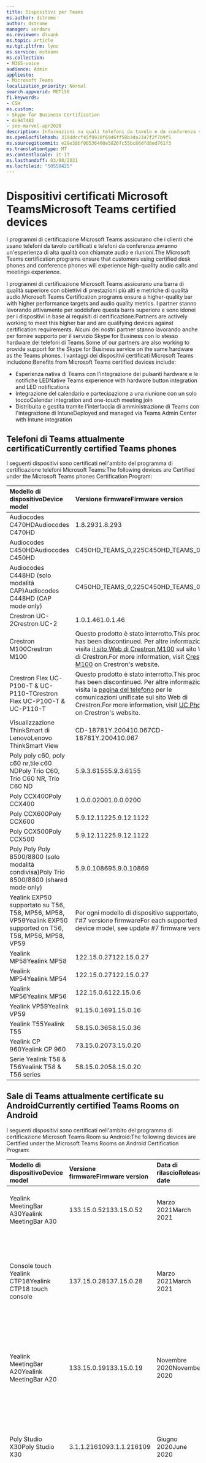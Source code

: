 ```yaml
---
title: Dispositivi per Teams
ms.author: dstrome
author: dstrome
manager: serdars
ms.reviewer: divank
ms.topic: article
ms.tgt.pltfrm: lync
ms.service: msteams
ms.collection:
- M365-voice
audience: Admin
appliesto:
- Microsoft Teams
localization_priority: Normal
search.appverid: MET150
f1.keywords:
- CSH
ms.custom:
- Skype for Business Certification
- dn947482
- seo-marvel-apr2020
description: Informazioni su quali telefoni da tavolo e da conferenza sono certificati per microsoft Teams per produrre risultati ottimali.
ms.openlocfilehash: 319ddccf45f9930f69d6ff58b3da2347f2f7b9f5
ms.sourcegitcommit: e29e38bf00536400e5826fc55bc86dfd6ed761f3
ms.translationtype: MT
ms.contentlocale: it-IT
ms.lasthandoff: 03/08/2021
ms.locfileid: "50558425"
---
```

# <a name="microsoft-teams-certified-devices"></a><span data-ttu-id="a6eac-103">Dispositivi certificati Microsoft Teams</span><span class="sxs-lookup"><span data-stu-id="a6eac-103">Microsoft Teams certified devices</span></span>

<span data-ttu-id="a6eac-104">I programmi di certificazione Microsoft Teams assicurano che i clienti che usano telefoni da tavolo certificati e telefoni da conferenza avranno un'esperienza di alta qualità con chiamate audio e riunioni.</span><span class="sxs-lookup"><span data-stu-id="a6eac-104">The Microsoft Teams certification programs ensure that customers using certified desk phones and conference phones will experience high-quality audio calls and meetings experience.</span></span>

<span data-ttu-id="a6eac-105">I programmi di certificazione Microsoft Teams assicurano una barra di qualità superiore con obiettivi di prestazioni più alti e metriche di qualità audio.</span><span class="sxs-lookup"><span data-stu-id="a6eac-105">Microsoft Teams Certification programs ensure a higher-quality bar with higher performance targets and audio quality metrics.</span></span> <span data-ttu-id="a6eac-106">I partner stanno lavorando attivamente per soddisfare questa barra superiore e sono idonei per i dispositivi in base ai requisiti di certificazione.</span><span class="sxs-lookup"><span data-stu-id="a6eac-106">Partners are actively working to meet this higher bar and are qualifying devices against certification requirements.</span></span> <span data-ttu-id="a6eac-107">Alcuni dei nostri partner stanno lavorando anche per fornire supporto per il servizio Skype for Business con lo stesso hardware dei telefoni di Teams.</span><span class="sxs-lookup"><span data-stu-id="a6eac-107">Some of our partners are also working to provide support for the Skype for Business service on the same hardware as the Teams phones.</span></span> <span data-ttu-id="a6eac-108">I vantaggi dei dispositivi certificati Microsoft Teams includono:</span><span class="sxs-lookup"><span data-stu-id="a6eac-108">Benefits from Microsoft Teams certified devices include:</span></span>

- <span data-ttu-id="a6eac-109">Esperienza nativa di Teams con l'integrazione dei pulsanti hardware e le notifiche LED</span><span class="sxs-lookup"><span data-stu-id="a6eac-109">Native Teams experience with hardware button integration and LED notifications</span></span>
- <span data-ttu-id="a6eac-110">Integrazione del calendario e partecipazione a una riunione con un solo tocco</span><span class="sxs-lookup"><span data-stu-id="a6eac-110">Calendar integration and one-touch meeting join</span></span>
- <span data-ttu-id="a6eac-111">Distribuita e gestita tramite l'interfaccia di amministrazione di Teams con l'integrazione di Intune</span><span class="sxs-lookup"><span data-stu-id="a6eac-111">Deployed and managed via Teams Admin Center with Intune integration</span></span>

## <a name="currently-certified-teams-phones"></a><span data-ttu-id="a6eac-112">Telefoni di Teams attualmente certificati</span><span class="sxs-lookup"><span data-stu-id="a6eac-112">Currently certified Teams phones</span></span>

<span data-ttu-id="a6eac-113">I seguenti dispositivi sono certificati nell'ambito del programma di certificazione telefoni Microsoft Teams:</span><span class="sxs-lookup"><span data-stu-id="a6eac-113">The following devices are Certified under the Microsoft Teams phones Certification Program:</span></span>

|<span data-ttu-id="a6eac-114">Modello di dispositivo</span><span class="sxs-lookup"><span data-stu-id="a6eac-114">Device model</span></span>                         | <span data-ttu-id="a6eac-115">Versione firmware</span><span class="sxs-lookup"><span data-stu-id="a6eac-115">Firmware version</span></span>                                                                                                                                                                                                                           | <span data-ttu-id="a6eac-116">Data di rilascio</span><span class="sxs-lookup"><span data-stu-id="a6eac-116">Release date</span></span>                 
|:---------------------------------------|:-------------------------------------------------------------------------------------------------------------------------------------------------------------------------------------------------------------------------------------------|:-----------------------------|
| <span data-ttu-id="a6eac-117">Audiocodes C470HD</span><span class="sxs-lookup"><span data-stu-id="a6eac-117">Audiocodes C470HD</span></span>                      | <span data-ttu-id="a6eac-118">1.8.293</span><span class="sxs-lookup"><span data-stu-id="a6eac-118">1.8.293</span></span>                                                  | <span data-ttu-id="a6eac-119">Gennaio 2021</span><span class="sxs-lookup"><span data-stu-id="a6eac-119">January 2021</span></span>                 |
| <span data-ttu-id="a6eac-120">Audiocodes C450HD</span><span class="sxs-lookup"><span data-stu-id="a6eac-120">Audiocodes C450HD</span></span>                      | <span data-ttu-id="a6eac-121">C450HD_TEAMS_0,225</span><span class="sxs-lookup"><span data-stu-id="a6eac-121">C450HD_TEAMS_0.225</span></span>                                       | <span data-ttu-id="a6eac-122">Marzo 2019</span><span class="sxs-lookup"><span data-stu-id="a6eac-122">March 2019</span></span>                   |
| <span data-ttu-id="a6eac-123">Audiocodes C448HD (solo modalità CAP)</span><span class="sxs-lookup"><span data-stu-id="a6eac-123">Audiocodes C448HD (CAP mode only)</span></span>      | <span data-ttu-id="a6eac-124">C450HD_TEAMS_0,225</span><span class="sxs-lookup"><span data-stu-id="a6eac-124">C450HD_TEAMS_0.225</span></span>                                       | <span data-ttu-id="a6eac-125">Marzo 2019</span><span class="sxs-lookup"><span data-stu-id="a6eac-125">March 2019</span></span>                   |
|<span data-ttu-id="a6eac-126">Crestron UC-2</span><span class="sxs-lookup"><span data-stu-id="a6eac-126">Crestron UC-2</span></span>                           |<span data-ttu-id="a6eac-127">1.0.1.46</span><span class="sxs-lookup"><span data-stu-id="a6eac-127">1.0.1.46</span></span>                                                  | <span data-ttu-id="a6eac-128">Luglio 2020</span><span class="sxs-lookup"><span data-stu-id="a6eac-128">July 2020</span></span>                    |
| <span data-ttu-id="a6eac-129">Crestron M100</span><span class="sxs-lookup"><span data-stu-id="a6eac-129">Crestron M100</span></span>                          | <span data-ttu-id="a6eac-130">Questo prodotto è stato interrotto.</span><span class="sxs-lookup"><span data-stu-id="a6eac-130">This product has been discontinued.</span></span> <span data-ttu-id="a6eac-131">Per altre informazioni, visita [il sito Web di Crestron M100](https://www.crestron.com/Products/Workspace-Solutions/Unified-Communications/Crestron-Flex-Tabletop-Conferencing-Systems/UC-M100-T) sul sito Web di Crestron.</span><span class="sxs-lookup"><span data-stu-id="a6eac-131">For more information, visit [Crestron M100](https://www.crestron.com/Products/Workspace-Solutions/Unified-Communications/Crestron-Flex-Tabletop-Conferencing-Systems/UC-M100-T) on Crestron's website.</span></span> | <span data-ttu-id="a6eac-132">Sospeso (11/5/2020)</span><span class="sxs-lookup"><span data-stu-id="a6eac-132">Discontinued (5/11/2020)</span></span> |
| <span data-ttu-id="a6eac-133">Crestron Flex UC-P100-T & UC-P110-T</span><span class="sxs-lookup"><span data-stu-id="a6eac-133">Crestron Flex UC-P100-T & UC-P110-T</span></span>    | <span data-ttu-id="a6eac-134">Questo prodotto è stato interrotto.</span><span class="sxs-lookup"><span data-stu-id="a6eac-134">This product has been discontinued.</span></span> <span data-ttu-id="a6eac-135">Per altre informazioni, visita la [pagina del telefono](https://www.crestron.com/Products/Workspace-Solutions/Unified-Communications/Crestron-Flex-Accessories/UC-PHONE-T-PLUS) per le comunicazioni unificate sul sito Web di Crestron.</span><span class="sxs-lookup"><span data-stu-id="a6eac-135">For more information, visit [UC Phone](https://www.crestron.com/Products/Workspace-Solutions/Unified-Communications/Crestron-Flex-Accessories/UC-PHONE-T-PLUS) on Crestron's website.</span></span>                  | <span data-ttu-id="a6eac-136">Sospeso (11/5/2020)</span><span class="sxs-lookup"><span data-stu-id="a6eac-136">Discontinued (5/11/2020)</span></span> |
| <span data-ttu-id="a6eac-137">Visualizzazione ThinkSmart di Lenovo</span><span class="sxs-lookup"><span data-stu-id="a6eac-137">Lenovo ThinkSmart View</span></span>                 | <span data-ttu-id="a6eac-138">CD-18781Y.200410.067</span><span class="sxs-lookup"><span data-stu-id="a6eac-138">CD-18781Y.200410.067</span></span>                                                                                                                                                                                                                       | <span data-ttu-id="a6eac-139">Aprile 2020</span><span class="sxs-lookup"><span data-stu-id="a6eac-139">April 2020</span></span>                   |
| <span data-ttu-id="a6eac-140">Poly poly c60, poly c60 nr,tile c60 ND</span><span class="sxs-lookup"><span data-stu-id="a6eac-140">Poly Trio C60, Trio C60 NR, Trio C60 ND</span></span> | <span data-ttu-id="a6eac-141">5.9.3.6155</span><span class="sxs-lookup"><span data-stu-id="a6eac-141">5.9.3.6155</span></span>                                                                                                                                                                                                                                 | <span data-ttu-id="a6eac-142">Aprile 2020</span><span class="sxs-lookup"><span data-stu-id="a6eac-142">April 2020</span></span>                   |
| <span data-ttu-id="a6eac-143">Poly CCX400</span><span class="sxs-lookup"><span data-stu-id="a6eac-143">Poly CCX400</span></span>                            | <span data-ttu-id="a6eac-144">1.0.0.0200</span><span class="sxs-lookup"><span data-stu-id="a6eac-144">1.0.0.0200</span></span>                                                                                                                                                                                                                                 | <span data-ttu-id="a6eac-145">Gennaio 2020</span><span class="sxs-lookup"><span data-stu-id="a6eac-145">January 2020</span></span>                 |
| <span data-ttu-id="a6eac-146">Poly CCX600</span><span class="sxs-lookup"><span data-stu-id="a6eac-146">Poly CCX600</span></span>                            | <span data-ttu-id="a6eac-147">5.9.12.1122</span><span class="sxs-lookup"><span data-stu-id="a6eac-147">5.9.12.1122</span></span>                                                                                                                                                                                                                                | <span data-ttu-id="a6eac-148">Gennaio 2020</span><span class="sxs-lookup"><span data-stu-id="a6eac-148">January 2020</span></span>                 |
| <span data-ttu-id="a6eac-149">Poly CCX500</span><span class="sxs-lookup"><span data-stu-id="a6eac-149">Poly CCX500</span></span>                            | <span data-ttu-id="a6eac-150">5.9.12.1122</span><span class="sxs-lookup"><span data-stu-id="a6eac-150">5.9.12.1122</span></span>                                                                                                                                                                                                                                | <span data-ttu-id="a6eac-151">Dicembre 2019</span><span class="sxs-lookup"><span data-stu-id="a6eac-151">December 2019</span></span>                |
| <span data-ttu-id="a6eac-152">Poly Poly Poly 8500/8800 (solo modalità condivisa)</span><span class="sxs-lookup"><span data-stu-id="a6eac-152">Poly Trio 8500/8800 (shared mode only)</span></span> | <span data-ttu-id="a6eac-153">5.9.0.10869</span><span class="sxs-lookup"><span data-stu-id="a6eac-153">5.9.0.10869</span></span>                                                                                                                                                                                                                                | <span data-ttu-id="a6eac-154">Giugno 2019</span><span class="sxs-lookup"><span data-stu-id="a6eac-154">June 2019</span></span>                    |
| <span data-ttu-id="a6eac-155">Yealink EXP50 supportato su T56, T58, MP56, MP58, VP59</span><span class="sxs-lookup"><span data-stu-id="a6eac-155">Yealink EXP50 supported on T56, T58, MP56, MP58, VP59</span></span>| <span data-ttu-id="a6eac-156">Per ogni modello di dispositivo supportato, vedi l'#7 versione firmware</span><span class="sxs-lookup"><span data-stu-id="a6eac-156">For each supported device model, see update #7 firmware version</span></span> | <span data-ttu-id="a6eac-157">Gennaio 2021</span><span class="sxs-lookup"><span data-stu-id="a6eac-157">January 2021</span></span> |
| <span data-ttu-id="a6eac-158">Yealink MP58</span><span class="sxs-lookup"><span data-stu-id="a6eac-158">Yealink MP58</span></span> | <span data-ttu-id="a6eac-159">122.15.0.27</span><span class="sxs-lookup"><span data-stu-id="a6eac-159">122.15.0.27</span></span>| <span data-ttu-id="a6eac-160">Dicembre 2020</span><span class="sxs-lookup"><span data-stu-id="a6eac-160">December 2020</span></span> |
| <span data-ttu-id="a6eac-161">Yealink MP54</span><span class="sxs-lookup"><span data-stu-id="a6eac-161">Yealink MP54</span></span> | <span data-ttu-id="a6eac-162">122.15.0.27</span><span class="sxs-lookup"><span data-stu-id="a6eac-162">122.15.0.27</span></span>| <span data-ttu-id="a6eac-163">Novembre 2020</span><span class="sxs-lookup"><span data-stu-id="a6eac-163">November 2020</span></span> |
| <span data-ttu-id="a6eac-164">Yealink MP56</span><span class="sxs-lookup"><span data-stu-id="a6eac-164">Yealink MP56</span></span> | <span data-ttu-id="a6eac-165">122.15.0.6</span><span class="sxs-lookup"><span data-stu-id="a6eac-165">122.15.0.6</span></span> | <span data-ttu-id="a6eac-166">Marzo 2020</span><span class="sxs-lookup"><span data-stu-id="a6eac-166">March 2020</span></span>    |
| <span data-ttu-id="a6eac-167">Yealink VP59</span><span class="sxs-lookup"><span data-stu-id="a6eac-167">Yealink VP59</span></span> | <span data-ttu-id="a6eac-168">91.15.0.16</span><span class="sxs-lookup"><span data-stu-id="a6eac-168">91.15.0.16</span></span> | <span data-ttu-id="a6eac-169">Giugno 2019</span><span class="sxs-lookup"><span data-stu-id="a6eac-169">June 2019</span></span>     |
| <span data-ttu-id="a6eac-170">Yealink T55</span><span class="sxs-lookup"><span data-stu-id="a6eac-170">Yealink T55</span></span>  | <span data-ttu-id="a6eac-171">58.15.0.36</span><span class="sxs-lookup"><span data-stu-id="a6eac-171">58.15.0.36</span></span> | <span data-ttu-id="a6eac-172">Maggio 2019</span><span class="sxs-lookup"><span data-stu-id="a6eac-172">May 2019</span></span>      |
| <span data-ttu-id="a6eac-173">Yealink CP 960</span><span class="sxs-lookup"><span data-stu-id="a6eac-173">Yealink CP 960</span></span>| <span data-ttu-id="a6eac-174">73.15.0.20</span><span class="sxs-lookup"><span data-stu-id="a6eac-174">73.15.0.20</span></span> | <span data-ttu-id="a6eac-175">Dicembre 2018</span><span class="sxs-lookup"><span data-stu-id="a6eac-175">December 2018</span></span>|
| <span data-ttu-id="a6eac-176">Serie Yealink T58 & T56</span><span class="sxs-lookup"><span data-stu-id="a6eac-176">Yealink T58 & T56 series</span></span> | <span data-ttu-id="a6eac-177">58.15.0.20</span><span class="sxs-lookup"><span data-stu-id="a6eac-177">58.15.0.20</span></span> | <span data-ttu-id="a6eac-178">Dicembre 2018</span><span class="sxs-lookup"><span data-stu-id="a6eac-178">December 2018</span></span> |

## <a name="currently-certified-teams-rooms-on-android"></a><span data-ttu-id="a6eac-179">Sale di Teams attualmente certificate su Android</span><span class="sxs-lookup"><span data-stu-id="a6eac-179">Currently certified Teams Rooms on Android</span></span>

<span data-ttu-id="a6eac-180">I seguenti dispositivi sono certificati nell'ambito del programma di certificazione Microsoft Teams Room su Android:</span><span class="sxs-lookup"><span data-stu-id="a6eac-180">The following devices are Certified under the Microsoft Teams Rooms on Android Certification Program:</span></span>

| <span data-ttu-id="a6eac-181">Modello di dispositivo</span><span class="sxs-lookup"><span data-stu-id="a6eac-181">Device model</span></span> | <span data-ttu-id="a6eac-182">Versione firmware</span><span class="sxs-lookup"><span data-stu-id="a6eac-182">Firmware version</span></span> | <span data-ttu-id="a6eac-183">Data di rilascio</span><span class="sxs-lookup"><span data-stu-id="a6eac-183">Release date</span></span>  | <span data-ttu-id="a6eac-184">Dimensioni della sala</span><span class="sxs-lookup"><span data-stu-id="a6eac-184">Room size</span></span>                                        |
|:------------------------|:-----------------|:--------------|:----------------------------------------------------------|
| <span data-ttu-id="a6eac-185">Yealink MeetingBar A30</span><span class="sxs-lookup"><span data-stu-id="a6eac-185">Yealink MeetingBar A30</span></span>       | <span data-ttu-id="a6eac-186">133.15.0.52</span><span class="sxs-lookup"><span data-stu-id="a6eac-186">133.15.0.52</span></span>    | <span data-ttu-id="a6eac-187">Marzo 2021</span><span class="sxs-lookup"><span data-stu-id="a6eac-187">March 2021</span></span> | <span data-ttu-id="a6eac-188">Stanza di dimensioni medie (4,5 m x 6 m)</span><span class="sxs-lookup"><span data-stu-id="a6eac-188">Medium size room (4.5m x 6m)</span></span> |
| <span data-ttu-id="a6eac-189">Console touch Yealink CTP18</span><span class="sxs-lookup"><span data-stu-id="a6eac-189">Yealink CTP18 touch console</span></span>  | <span data-ttu-id="a6eac-190">137.15.0.28</span><span class="sxs-lookup"><span data-stu-id="a6eac-190">137.15.0.28</span></span>    | <span data-ttu-id="a6eac-191">Marzo 2021</span><span class="sxs-lookup"><span data-stu-id="a6eac-191">March 2021</span></span> | <span data-ttu-id="a6eac-192">Compatibile con la barra delle riunioni A20 e con la barra delle riunioni A30</span><span class="sxs-lookup"><span data-stu-id="a6eac-192">Compatible with MeetingBar A20 and MeetingBar A30</span></span> |
| <span data-ttu-id="a6eac-193">Yealink MeetingBar A20</span><span class="sxs-lookup"><span data-stu-id="a6eac-193">Yealink MeetingBar A20</span></span>  | <span data-ttu-id="a6eac-194">133.15.0.19</span><span class="sxs-lookup"><span data-stu-id="a6eac-194">133.15.0.19</span></span>      | <span data-ttu-id="a6eac-195">Novembre 2020</span><span class="sxs-lookup"><span data-stu-id="a6eac-195">November 2020</span></span> | <span data-ttu-id="a6eac-196">Focus room(3m x 3m)</span><span class="sxs-lookup"><span data-stu-id="a6eac-196">Focus room(3m x 3m)</span></span> </br> <span data-ttu-id="a6eac-197">Sala riunioni piccola (4,5 m x 4,5 m)</span><span class="sxs-lookup"><span data-stu-id="a6eac-197">Small meeting room(4.5m x 4.5m)</span></span> |
| <span data-ttu-id="a6eac-198">Poly Studio X30</span><span class="sxs-lookup"><span data-stu-id="a6eac-198">Poly Studio X30</span></span>         | <span data-ttu-id="a6eac-199">3.1.1.216109</span><span class="sxs-lookup"><span data-stu-id="a6eac-199">3.1.1.216109</span></span>     | <span data-ttu-id="a6eac-200">Giugno 2020</span><span class="sxs-lookup"><span data-stu-id="a6eac-200">June 2020</span></span>     | <span data-ttu-id="a6eac-201">Focus room(3m x 3m)</span><span class="sxs-lookup"><span data-stu-id="a6eac-201">Focus room(3m x 3m)</span></span> </br> <span data-ttu-id="a6eac-202">Sala riunioni piccola (4,5 m x 4,5 m)</span><span class="sxs-lookup"><span data-stu-id="a6eac-202">Small meeting room(4.5m x 4.5m)</span></span> |
| <span data-ttu-id="a6eac-203">Poly Studio X50</span><span class="sxs-lookup"><span data-stu-id="a6eac-203">Poly Studio X50</span></span>         | <span data-ttu-id="a6eac-204">3.1.1.216109</span><span class="sxs-lookup"><span data-stu-id="a6eac-204">3.1.1.216109</span></span>     | <span data-ttu-id="a6eac-205">Giugno 2020</span><span class="sxs-lookup"><span data-stu-id="a6eac-205">June 2020</span></span>     | <span data-ttu-id="a6eac-206">Focus room(3m x 3m)</span><span class="sxs-lookup"><span data-stu-id="a6eac-206">Focus room(3m x 3m)</span></span> </br> <span data-ttu-id="a6eac-207">Sala riunioni piccola (4,5 m x 4,5 m)</span><span class="sxs-lookup"><span data-stu-id="a6eac-207">Small meeting room(4.5m x 4.5m)</span></span> |
| <span data-ttu-id="a6eac-208">Yealink VC210</span><span class="sxs-lookup"><span data-stu-id="a6eac-208">Yealink VC210</span></span>           | <span data-ttu-id="a6eac-209">118.15.0.14</span><span class="sxs-lookup"><span data-stu-id="a6eac-209">118.15.0.14</span></span>      | <span data-ttu-id="a6eac-210">Febbraio 2020</span><span class="sxs-lookup"><span data-stu-id="a6eac-210">February 2020</span></span> | <span data-ttu-id="a6eac-211">Focus room(3m x 3m)</span><span class="sxs-lookup"><span data-stu-id="a6eac-211">Focus room(3m x 3m)</span></span> </br> <span data-ttu-id="a6eac-212">Sala riunioni piccola (4,5 m x 4,5 m)</span><span class="sxs-lookup"><span data-stu-id="a6eac-212">Small meeting room(4.5m x 4.5m)</span></span> |

## <a name="currently-certified-teams-displays"></a><span data-ttu-id="a6eac-213">Display di Teams attualmente certificati</span><span class="sxs-lookup"><span data-stu-id="a6eac-213">Currently certified Teams displays</span></span>

<span data-ttu-id="a6eac-214">I seguenti dispositivi sono certificati nel programma di certificazione microsoft Teams display:</span><span class="sxs-lookup"><span data-stu-id="a6eac-214">The following devices are Certified under the Microsoft Teams display Certification Program:</span></span>

| <span data-ttu-id="a6eac-215">Modello di dispositivo</span><span class="sxs-lookup"><span data-stu-id="a6eac-215">Device model</span></span> | <span data-ttu-id="a6eac-216">Versione firmware</span><span class="sxs-lookup"><span data-stu-id="a6eac-216">Firmware version</span></span> | <span data-ttu-id="a6eac-217">Data di rilascio</span><span class="sxs-lookup"><span data-stu-id="a6eac-217">Release date</span></span>  |                                         
|:------------------------|:-----------------|:--------------|
|<span data-ttu-id="a6eac-218">Visualizzazione ThinkSmart di Lenovo</span><span class="sxs-lookup"><span data-stu-id="a6eac-218">Lenovo ThinkSmart View</span></span>|<span data-ttu-id="a6eac-219">CD-18781Y.201006.099</span><span class="sxs-lookup"><span data-stu-id="a6eac-219">CD-18781Y.201006.099</span></span>|<span data-ttu-id="a6eac-220">Ottobre 2020</span><span class="sxs-lookup"><span data-stu-id="a6eac-220">October 2020</span></span> |

## <a name="currently-certified-teams-panels"></a><span data-ttu-id="a6eac-221">Pannelli di Teams attualmente certificati</span><span class="sxs-lookup"><span data-stu-id="a6eac-221">Currently certified Teams panels</span></span>
<span data-ttu-id="a6eac-222">I seguenti dispositivi sono certificati nel programma di certificazione per i pannelli di Microsoft Teams:</span><span class="sxs-lookup"><span data-stu-id="a6eac-222">The following devices are Certified under the Microsoft Teams panels Certification Program:</span></span>

| <span data-ttu-id="a6eac-223">Modello di dispositivo</span><span class="sxs-lookup"><span data-stu-id="a6eac-223">Device model</span></span>| <span data-ttu-id="a6eac-224">Versione firmware</span><span class="sxs-lookup"><span data-stu-id="a6eac-224">Firmware version</span></span> | <span data-ttu-id="a6eac-225">Data di rilascio</span><span class="sxs-lookup"><span data-stu-id="a6eac-225">Release date</span></span>  |                                         
|:------------------------|:-----------------|:--------------|
|<span data-ttu-id="a6eac-226">Crestron TSS-770</span><span class="sxs-lookup"><span data-stu-id="a6eac-226">Crestron TSS-770</span></span> | <span data-ttu-id="a6eac-227">1.003.0082</span><span class="sxs-lookup"><span data-stu-id="a6eac-227">1.003.0082</span></span> |<span data-ttu-id="a6eac-228">Febbraio 2021</span><span class="sxs-lookup"><span data-stu-id="a6eac-228">February 2021</span></span> |
|<span data-ttu-id="a6eac-229">Crestron TSS-1070</span><span class="sxs-lookup"><span data-stu-id="a6eac-229">Crestron TSS-1070</span></span> | <span data-ttu-id="a6eac-230">1.003.0082</span><span class="sxs-lookup"><span data-stu-id="a6eac-230">1.003.0082</span></span> |<span data-ttu-id="a6eac-231">Febbraio 2021</span><span class="sxs-lookup"><span data-stu-id="a6eac-231">February 2021</span></span> |

### <a name="product-release-information-for-teams-phones"></a><span data-ttu-id="a6eac-232">Informazioni sul rilascio del prodotto per i telefoni di Teams</span><span class="sxs-lookup"><span data-stu-id="a6eac-232">Product release information for Teams phones</span></span>

<span data-ttu-id="a6eac-233">Di seguito sono riportate le versioni più recenti dell'app telefono e del firmware di Teams.</span><span class="sxs-lookup"><span data-stu-id="a6eac-233">The following are the latest Teams phone app and firmware versions.</span></span>

#### <a name="app-versions"></a><span data-ttu-id="a6eac-234">Versioni delle app</span><span class="sxs-lookup"><span data-stu-id="a6eac-234">App versions</span></span>

| <span data-ttu-id="a6eac-235">Rilascio del prodotto</span><span class="sxs-lookup"><span data-stu-id="a6eac-235">Product release</span></span> | <span data-ttu-id="a6eac-236">Data di rilascio</span><span class="sxs-lookup"><span data-stu-id="a6eac-236">Release date</span></span>  | <span data-ttu-id="a6eac-237">Versione dell'app Microsoft Teams</span><span class="sxs-lookup"><span data-stu-id="a6eac-237">Microsoft Teams app version</span></span> | <span data-ttu-id="a6eac-238">Versione del portale aziendale</span><span class="sxs-lookup"><span data-stu-id="a6eac-238">Company Portal version</span></span> | <span data-ttu-id="a6eac-239">Versione dell'agente di amministrazione</span><span class="sxs-lookup"><span data-stu-id="a6eac-239">Admin Agent version</span></span> |
|:----------------|:--------------|:----------------------------|:-----------------------|:--------------------|
| <span data-ttu-id="a6eac-240">Aggiorna #7</span><span class="sxs-lookup"><span data-stu-id="a6eac-240">Update #7</span></span>  | <span data-ttu-id="a6eac-241">8 dicembre 2020</span><span class="sxs-lookup"><span data-stu-id="a6eac-241">December 8, 2020</span></span>  |<span data-ttu-id="a6eac-242">1449/1.0.94.2020111101</span><span class="sxs-lookup"><span data-stu-id="a6eac-242">1449/1.0.94.2020111101</span></span> | <span data-ttu-id="a6eac-243">5.0.4927.0</span><span class="sxs-lookup"><span data-stu-id="a6eac-243">5.0.4927.0</span></span>            | <span data-ttu-id="a6eac-244">1.0.0.202010121132.product (.223)</span><span class="sxs-lookup"><span data-stu-id="a6eac-244">1.0.0.202010121132.product (.223)</span></span> |
| <span data-ttu-id="a6eac-245">Aggiorna #6</span><span class="sxs-lookup"><span data-stu-id="a6eac-245">Update #6</span></span>  | <span data-ttu-id="a6eac-246">12 ottobre 2020</span><span class="sxs-lookup"><span data-stu-id="a6eac-246">October 12, 2020</span></span>  |<span data-ttu-id="a6eac-247">1449/1.0.94.2020091801</span><span class="sxs-lookup"><span data-stu-id="a6eac-247">1449/1.0.94.2020091801</span></span>     | <span data-ttu-id="a6eac-248">5.0.4912.0</span><span class="sxs-lookup"><span data-stu-id="a6eac-248">5.0.4912.0</span></span>             | <span data-ttu-id="a6eac-249">1.0.0.202006290446.product(216)</span><span class="sxs-lookup"><span data-stu-id="a6eac-249">1.0.0.202006290446.product(216)</span></span> |
| <span data-ttu-id="a6eac-250">Aggiorna #5</span><span class="sxs-lookup"><span data-stu-id="a6eac-250">Update #5</span></span>  | <span data-ttu-id="a6eac-251">31 agosto 2020</span><span class="sxs-lookup"><span data-stu-id="a6eac-251">August 31, 2020</span></span> | <span data-ttu-id="a6eac-252">1449/1.0.94.2020071702</span><span class="sxs-lookup"><span data-stu-id="a6eac-252">1449/1.0.94.2020071702</span></span>    | <span data-ttu-id="a6eac-253">5.0.4867.0</span><span class="sxs-lookup"><span data-stu-id="a6eac-253">5.0.4867.0</span></span>             | <span data-ttu-id="a6eac-254">1.0.0.202006290446.product(216)</span><span class="sxs-lookup"><span data-stu-id="a6eac-254">1.0.0.202006290446.product(216)</span></span> |
| <span data-ttu-id="a6eac-255">Aggiorna #4</span><span class="sxs-lookup"><span data-stu-id="a6eac-255">Update #4</span></span>  | <span data-ttu-id="a6eac-256">30 giugno 2020</span><span class="sxs-lookup"><span data-stu-id="a6eac-256">June 30, 2020</span></span> | <span data-ttu-id="a6eac-257">1449/1.0.94.2020051601</span><span class="sxs-lookup"><span data-stu-id="a6eac-257">1449/1.0.94.2020051601</span></span>      | <span data-ttu-id="a6eac-258">5.0.4771.0</span><span class="sxs-lookup"><span data-stu-id="a6eac-258">5.0.4771.0</span></span>             | <span data-ttu-id="a6eac-259">1.0.0.202005060552</span><span class="sxs-lookup"><span data-stu-id="a6eac-259">1.0.0.202005060552</span></span>  |
| <span data-ttu-id="a6eac-260">Aggiorna #3</span><span class="sxs-lookup"><span data-stu-id="a6eac-260">Update #3</span></span>  | <span data-ttu-id="a6eac-261">13 maggio 2020</span><span class="sxs-lookup"><span data-stu-id="a6eac-261">May 13, 2020</span></span>  | <span data-ttu-id="a6eac-262">1449/1.0.94.2020040801</span><span class="sxs-lookup"><span data-stu-id="a6eac-262">1449/1.0.94.2020040801</span></span>      | <span data-ttu-id="a6eac-263">5.0.4715.0</span><span class="sxs-lookup"><span data-stu-id="a6eac-263">5.0.4715.0</span></span>             | <span data-ttu-id="a6eac-264">1.210</span><span class="sxs-lookup"><span data-stu-id="a6eac-264">1.210</span></span>               |

#### <a name="firmware-versions"></a><span data-ttu-id="a6eac-265">Versioni del firmware</span><span class="sxs-lookup"><span data-stu-id="a6eac-265">Firmware versions</span></span>

<span data-ttu-id="a6eac-266">Quando installi una nuova versione del firmware sul tuo dispositivo, puoi determinare le versioni installate corrispondenti dell'app Microsoft Teams, del portale aziendale e dell'agente di amministrazione.</span><span class="sxs-lookup"><span data-stu-id="a6eac-266">When you install a new firmware version on your device, you can determine the corresponding installed versions of the Microsoft Teams app, Company Portal, and Admin Agent.</span></span> <span data-ttu-id="a6eac-267">A questo scopo, trovare la  versione del prodotto nella colonna Versione del prodotto inclusa e quindi cercare la versione del prodotto nella tabella delle versioni delle **app** precedente.</span><span class="sxs-lookup"><span data-stu-id="a6eac-267">To do this, find the product release in the **Included product release** column, and then look up the product release in the preceding **App versions** table.</span></span>

| <span data-ttu-id="a6eac-268">Modello di dispositivo</span><span class="sxs-lookup"><span data-stu-id="a6eac-268">Device model</span></span>        | <span data-ttu-id="a6eac-269">Versione firmware</span><span class="sxs-lookup"><span data-stu-id="a6eac-269">Firmware version</span></span>     | <span data-ttu-id="a6eac-270">Rilascio prodotto anno/incluso</span><span class="sxs-lookup"><span data-stu-id="a6eac-270">Year/Included product release</span></span>  |
|:--------------------|:---------------------|:-------------------------|
| <span data-ttu-id="a6eac-271">AudioCodes C448HD</span><span class="sxs-lookup"><span data-stu-id="a6eac-271">AudioCodes C448HD</span></span>   | <span data-ttu-id="a6eac-272">C450HD_TEAMS_1.8.288</span><span class="sxs-lookup"><span data-stu-id="a6eac-272">C450HD_TEAMS_1.8.288</span></span>  | <span data-ttu-id="a6eac-273">Aggiornamento 2020 #7</span><span class="sxs-lookup"><span data-stu-id="a6eac-273">2020 Update #7</span></span>           |
| <span data-ttu-id="a6eac-274">AudioCodes C450HD</span><span class="sxs-lookup"><span data-stu-id="a6eac-274">AudioCodes C450HD</span></span>   | <span data-ttu-id="a6eac-275">C450HD_TEAMS_1.8.288</span><span class="sxs-lookup"><span data-stu-id="a6eac-275">C450HD_TEAMS_1.8.288</span></span>  | <span data-ttu-id="a6eac-276">Aggiornamento 2020 #7</span><span class="sxs-lookup"><span data-stu-id="a6eac-276">2020 Update #7</span></span>           |
| <span data-ttu-id="a6eac-277">Crestron UC-2</span><span class="sxs-lookup"><span data-stu-id="a6eac-277">Crestron UC-2</span></span>       | <span data-ttu-id="a6eac-278">1.0.2.53</span><span class="sxs-lookup"><span data-stu-id="a6eac-278">1.0.2.53</span></span>              | <span data-ttu-id="a6eac-279">Aggiornamento 2020 #7</span><span class="sxs-lookup"><span data-stu-id="a6eac-279">2020 Update #7</span></span>            |
| <span data-ttu-id="a6eac-280">Visualizzazione ThinkSmart di Lenovo</span><span class="sxs-lookup"><span data-stu-id="a6eac-280">Lenovo ThinkSmart View</span></span>|<span data-ttu-id="a6eac-281">CD-18781Y.200922.098</span><span class="sxs-lookup"><span data-stu-id="a6eac-281">CD-18781Y.200922.098</span></span> | <span data-ttu-id="a6eac-282">Aggiornamento 2020 #6</span><span class="sxs-lookup"><span data-stu-id="a6eac-282">2020 Update #6</span></span>           |
| <span data-ttu-id="a6eac-283">Poly CCX400</span><span class="sxs-lookup"><span data-stu-id="a6eac-283">Poly CCX400</span></span>         | <span data-ttu-id="a6eac-284">6.2.23.0202</span><span class="sxs-lookup"><span data-stu-id="a6eac-284">6.2.23.0202</span></span>       | <span data-ttu-id="a6eac-285">Aggiornamento 2020 #7</span><span class="sxs-lookup"><span data-stu-id="a6eac-285">2020 Update #7</span></span>           |
| <span data-ttu-id="a6eac-286">Poly CCX500/CCX600</span><span class="sxs-lookup"><span data-stu-id="a6eac-286">Poly CCX500/CCX600</span></span>  | <span data-ttu-id="a6eac-287">6.2.23.0202</span><span class="sxs-lookup"><span data-stu-id="a6eac-287">6.2.23.0202</span></span>         | <span data-ttu-id="a6eac-288">Aggiornamento 2020 #7</span><span class="sxs-lookup"><span data-stu-id="a6eac-288">2020 Update #7</span></span>          |
| <span data-ttu-id="a6eac-289">Poly Trio C60</span><span class="sxs-lookup"><span data-stu-id="a6eac-289">Poly Trio C60</span></span>       | <span data-ttu-id="a6eac-290">6.2.23.0202</span><span class="sxs-lookup"><span data-stu-id="a6eac-290">6.2.23.0202</span></span>          | <span data-ttu-id="a6eac-291">Aggiornamento 2020 #7</span><span class="sxs-lookup"><span data-stu-id="a6eac-291">2020 Update #7</span></span>          |
| <span data-ttu-id="a6eac-292">Yealink T55/T56/T58</span><span class="sxs-lookup"><span data-stu-id="a6eac-292">Yealink T55/T56/T58</span></span> | <span data-ttu-id="a6eac-293">58.15.0.122</span><span class="sxs-lookup"><span data-stu-id="a6eac-293">58.15.0.122</span></span>       | <span data-ttu-id="a6eac-294">Aggiornamento 2020 #7</span><span class="sxs-lookup"><span data-stu-id="a6eac-294">2020 Update #7</span></span>           |
| <span data-ttu-id="a6eac-295">Yealink MP56</span><span class="sxs-lookup"><span data-stu-id="a6eac-295">Yealink MP56</span></span>        | <span data-ttu-id="a6eac-296">122.15.0.33</span><span class="sxs-lookup"><span data-stu-id="a6eac-296">122.15.0.33</span></span>         | <span data-ttu-id="a6eac-297">Aggiornamento 2020 #7</span><span class="sxs-lookup"><span data-stu-id="a6eac-297">2020 Update #7</span></span>           |
| <span data-ttu-id="a6eac-298">Yealink VP59</span><span class="sxs-lookup"><span data-stu-id="a6eac-298">Yealink VP59</span></span>        | <span data-ttu-id="a6eac-299">91.15.0.54</span><span class="sxs-lookup"><span data-stu-id="a6eac-299">91.15.0.54</span></span>         | <span data-ttu-id="a6eac-300">Aggiornamento 2020 #7</span><span class="sxs-lookup"><span data-stu-id="a6eac-300">2020 Update #7</span></span>           |
| <span data-ttu-id="a6eac-301">Yealink CP960</span><span class="sxs-lookup"><span data-stu-id="a6eac-301">Yealink CP960</span></span>       | <span data-ttu-id="a6eac-302">73.15.0.115</span><span class="sxs-lookup"><span data-stu-id="a6eac-302">73.15.0.115</span></span>      | <span data-ttu-id="a6eac-303">Aggiornamento 2020 #7</span><span class="sxs-lookup"><span data-stu-id="a6eac-303">2020 Update #7</span></span>           |

### <a name="product-release-information-for-teams-rooms-on-android"></a><span data-ttu-id="a6eac-304">Informazioni sulla versione del prodotto per Sale di Teams su Android</span><span class="sxs-lookup"><span data-stu-id="a6eac-304">Product release information for Teams Rooms on Android</span></span>

<span data-ttu-id="a6eac-305">Di seguito sono riportate le più recenti versioni di Teams Rooms sull'app Android e sul firmware.</span><span class="sxs-lookup"><span data-stu-id="a6eac-305">The following are the latest Teams Rooms on Android app and firmware versions.</span></span>

#### <a name="app-versions"></a><span data-ttu-id="a6eac-306">Versioni delle app</span><span class="sxs-lookup"><span data-stu-id="a6eac-306">App versions</span></span>

| <span data-ttu-id="a6eac-307">Rilascio del prodotto</span><span class="sxs-lookup"><span data-stu-id="a6eac-307">Product release</span></span>| <span data-ttu-id="a6eac-308">Data di rilascio</span><span class="sxs-lookup"><span data-stu-id="a6eac-308">Release date</span></span> | <span data-ttu-id="a6eac-309">Versione dell'app Microsoft Teams</span><span class="sxs-lookup"><span data-stu-id="a6eac-309">Microsoft Teams app version</span></span> | <span data-ttu-id="a6eac-310">Versione del portale aziendale</span><span class="sxs-lookup"><span data-stu-id="a6eac-310">Company Portal version</span></span> | <span data-ttu-id="a6eac-311">Versione dell'agente di amministrazione</span><span class="sxs-lookup"><span data-stu-id="a6eac-311">Admin Agent version</span></span> |
|:----------------|:-------------|:----------------------------|:-----------------------|:--------------------|
| <span data-ttu-id="a6eac-312">Aggiorna #3</span><span class="sxs-lookup"><span data-stu-id="a6eac-312">Update #3</span></span>  |<span data-ttu-id="a6eac-313">24 novembre 2020</span><span class="sxs-lookup"><span data-stu-id="a6eac-313">November 24, 2020</span></span>  |<span data-ttu-id="a6eac-314">1449/1.0.94.2020102101</span><span class="sxs-lookup"><span data-stu-id="a6eac-314">1449/1.0.94.2020102101</span></span>  |<span data-ttu-id="a6eac-315">5.0.4927.0</span><span class="sxs-lookup"><span data-stu-id="a6eac-315">5.0.4927.0</span></span>     |<span data-ttu-id="a6eac-316">1.0.0.202006290446.codice versione prodotto: 216</span><span class="sxs-lookup"><span data-stu-id="a6eac-316">1.0.0.202006290446.product version code: 216</span></span> |
| <span data-ttu-id="a6eac-317">Aggiorna #2</span><span class="sxs-lookup"><span data-stu-id="a6eac-317">Update #2</span></span>  | <span data-ttu-id="a6eac-318">24 agosto 2020</span><span class="sxs-lookup"><span data-stu-id="a6eac-318">August 24, 2020</span></span>| <span data-ttu-id="a6eac-319">1449/1.0.94.2020062501</span><span class="sxs-lookup"><span data-stu-id="a6eac-319">1449/1.0.94.2020062501</span></span>    | <span data-ttu-id="a6eac-320">5.0.4771.0</span><span class="sxs-lookup"><span data-stu-id="a6eac-320">5.0.4771.0</span></span>    | <span data-ttu-id="a6eac-321">1.0.0.202005060552.product version code: 212</span><span class="sxs-lookup"><span data-stu-id="a6eac-321">1.0.0.202005060552.product version code: 212</span></span>|
| <span data-ttu-id="a6eac-322">Aggiorna #1</span><span class="sxs-lookup"><span data-stu-id="a6eac-322">Update #1</span></span>  | <span data-ttu-id="a6eac-323">13 maggio 2020</span><span class="sxs-lookup"><span data-stu-id="a6eac-323">May 13, 2020</span></span> | <span data-ttu-id="a6eac-324">.040901</span><span class="sxs-lookup"><span data-stu-id="a6eac-324">.040901</span></span>                     | <span data-ttu-id="a6eac-325">.4715</span><span class="sxs-lookup"><span data-stu-id="a6eac-325">.4715</span></span>                  | <span data-ttu-id="a6eac-326">.210</span><span class="sxs-lookup"><span data-stu-id="a6eac-326">.210</span></span>                |

#### <a name="firmware-versions"></a><span data-ttu-id="a6eac-327">Versioni del firmware</span><span class="sxs-lookup"><span data-stu-id="a6eac-327">Firmware versions</span></span>

<span data-ttu-id="a6eac-328">Quando installi una nuova versione del firmware sul tuo dispositivo, puoi determinare le versioni corrispondenti dell'app  Microsoft Teams, del portale aziendale e dell'agente di amministrazione, che vengono installate trovando la versione del prodotto nella colonna Versione del prodotto inclusa.</span><span class="sxs-lookup"><span data-stu-id="a6eac-328">When you install a new firmware version on your device, you can determine the corresponding Microsoft Teams app, Company Portal, and Admin Agent, versions that are installed by finding the product release in the **Included product release** column.</span></span> <span data-ttu-id="a6eac-329">Quindi, cercare la versione del prodotto nella **tabella Versioni delle app** riportata sopra.</span><span class="sxs-lookup"><span data-stu-id="a6eac-329">Then look up the product release in the **App versions** table above.</span></span>

| <span data-ttu-id="a6eac-330">Modello di dispositivo</span><span class="sxs-lookup"><span data-stu-id="a6eac-330">Device model</span></span>  | <span data-ttu-id="a6eac-331">Versione firmware</span><span class="sxs-lookup"><span data-stu-id="a6eac-331">Firmware version</span></span> | <span data-ttu-id="a6eac-332">Rilascio prodotto anno/incluso</span><span class="sxs-lookup"><span data-stu-id="a6eac-332">Year/ Included product release</span></span> |
|:--------------|:-----------------|:-------------------------|
| <span data-ttu-id="a6eac-333">Yealink VC210 + CP900</span><span class="sxs-lookup"><span data-stu-id="a6eac-333">Yealink VC210 + CP900</span></span> | <span data-ttu-id="a6eac-334">118.15.0.42</span><span class="sxs-lookup"><span data-stu-id="a6eac-334">118.15.0.42</span></span>     | <span data-ttu-id="a6eac-335">Aggiornamento 2020 #3</span><span class="sxs-lookup"><span data-stu-id="a6eac-335">2020, Update #3</span></span>    |
| <span data-ttu-id="a6eac-336">Poly Studio X30</span><span class="sxs-lookup"><span data-stu-id="a6eac-336">Poly Studio X30</span></span> | <span data-ttu-id="a6eac-337">3.2.3.280012</span><span class="sxs-lookup"><span data-stu-id="a6eac-337">3.2.3.280012</span></span>          | <span data-ttu-id="a6eac-338">Aggiornamento 2020 #3</span><span class="sxs-lookup"><span data-stu-id="a6eac-338">2020, Update #3</span></span>    |
| <span data-ttu-id="a6eac-339">Poly Studio X50</span><span class="sxs-lookup"><span data-stu-id="a6eac-339">Poly Studio X50</span></span> | <span data-ttu-id="a6eac-340">3.2.3.280012</span><span class="sxs-lookup"><span data-stu-id="a6eac-340">3.2.3.280012</span></span>          | <span data-ttu-id="a6eac-341">Aggiornamento 2020 #3</span><span class="sxs-lookup"><span data-stu-id="a6eac-341">2020, Update #3</span></span>    |

### <a name="product-release-information-for-teams-displays"></a><span data-ttu-id="a6eac-342">Informazioni sulla versione del prodotto per Teams visualizzate</span><span class="sxs-lookup"><span data-stu-id="a6eac-342">Product release information for Teams displays</span></span>

<span data-ttu-id="a6eac-343">Di seguito sono riportate le versioni più recenti dell'app di visualizzazione Microsoft Teams e del firmware.</span><span class="sxs-lookup"><span data-stu-id="a6eac-343">The following are the latest versions for the Microsoft Teams display app and firmware.</span></span>

#### <a name="app-versions"></a><span data-ttu-id="a6eac-344">Versioni delle app</span><span class="sxs-lookup"><span data-stu-id="a6eac-344">App versions</span></span>

|<span data-ttu-id="a6eac-345">Rilascio del prodotto</span><span class="sxs-lookup"><span data-stu-id="a6eac-345">Product release</span></span>| <span data-ttu-id="a6eac-346">Data di rilascio</span><span class="sxs-lookup"><span data-stu-id="a6eac-346">Release date</span></span> | <span data-ttu-id="a6eac-347">Versione dell'app Microsoft Teams</span><span class="sxs-lookup"><span data-stu-id="a6eac-347">Microsoft Teams app version</span></span> | <span data-ttu-id="a6eac-348">Versione del portale aziendale</span><span class="sxs-lookup"><span data-stu-id="a6eac-348">Company Portal version</span></span> | <span data-ttu-id="a6eac-349">Versione dell'agente di amministrazione</span><span class="sxs-lookup"><span data-stu-id="a6eac-349">Admin Agent version</span></span> |
|:----------------|:-------------|:----------------------------|:-----------------------|:--------------------|
|<span data-ttu-id="a6eac-350">Aggiorna #1</span><span class="sxs-lookup"><span data-stu-id="a6eac-350">Update #1</span></span>  |<span data-ttu-id="a6eac-351">22 ottobre 2020</span><span class="sxs-lookup"><span data-stu-id="a6eac-351">October 22, 2020</span></span> |<span data-ttu-id="a6eac-352">1449/1.0.95.2020092307</span><span class="sxs-lookup"><span data-stu-id="a6eac-352">1449/1.0.95.2020092307</span></span>    |<span data-ttu-id="a6eac-353">5.0.4927.0</span><span class="sxs-lookup"><span data-stu-id="a6eac-353">5.0.4927.0</span></span>              |<span data-ttu-id="a6eac-354">1.0.0.202006290446.product</span><span class="sxs-lookup"><span data-stu-id="a6eac-354">1.0.0.202006290446.product</span></span>|

#### <a name="firmware-versions"></a><span data-ttu-id="a6eac-355">Versioni del firmware</span><span class="sxs-lookup"><span data-stu-id="a6eac-355">Firmware versions</span></span>

<span data-ttu-id="a6eac-356">Quando installi una nuova versione del firmware sul tuo dispositivo, puoi determinare le versioni corrispondenti dell'app  Microsoft Teams, del portale aziendale e dell'agente di amministrazione, che vengono installate trovando la versione del prodotto nella colonna Versione del prodotto inclusa.</span><span class="sxs-lookup"><span data-stu-id="a6eac-356">When you install a new firmware version on your device, you can determine the corresponding Microsoft Teams app, Company Portal, and Admin Agent, versions that are installed by finding the product release in the **Included product release** column.</span></span> <span data-ttu-id="a6eac-357">Quindi, cercare la versione del prodotto nella **tabella Versioni delle app** riportata sopra.</span><span class="sxs-lookup"><span data-stu-id="a6eac-357">Then look up the product release in the **App versions** table above.</span></span>

| <span data-ttu-id="a6eac-358">Modello di dispositivo</span><span class="sxs-lookup"><span data-stu-id="a6eac-358">Device model</span></span>  | <span data-ttu-id="a6eac-359">Versione firmware</span><span class="sxs-lookup"><span data-stu-id="a6eac-359">Firmware version</span></span> | <span data-ttu-id="a6eac-360">Rilascio prodotto anno/incluso</span><span class="sxs-lookup"><span data-stu-id="a6eac-360">Year/ Included product release</span></span>|
|:--------------|:-----------------|:-------------------------|
|<span data-ttu-id="a6eac-361">Visualizzazione ThinkSmart di Lenovo</span><span class="sxs-lookup"><span data-stu-id="a6eac-361">Lenovo ThinkSmart View</span></span>| <span data-ttu-id="a6eac-362">CD-18781Y.201006.099</span><span class="sxs-lookup"><span data-stu-id="a6eac-362">CD-18781Y.201006.099</span></span> |<span data-ttu-id="a6eac-363">Aggiornamento 2020 #1</span><span class="sxs-lookup"><span data-stu-id="a6eac-363">2020, Update #1</span></span> |

<span data-ttu-id="a6eac-364">Per [informazioni sulle funzionalità supportate](/MicrosoftTeams/devices/phones-for-teams#microsoft-teams-phones-feature-set) da questi dispositivi, vedere il set di funzionalità dei telefoni di Microsoft Teams.</span><span class="sxs-lookup"><span data-stu-id="a6eac-364">See [Microsoft Teams phones feature set](/MicrosoftTeams/devices/phones-for-teams#microsoft-teams-phones-feature-set) for information on features supported by these devices.</span></span>

<span data-ttu-id="a6eac-365">Vedi [Trovare la versione del firmware su un dispositivo mobile](/MicrosoftTeams/devices/phones-for-teams#finding-the-firmware-version-on-a-mobile-device) per determinare la versione del firmware del dispositivo sul dispositivo mobile.</span><span class="sxs-lookup"><span data-stu-id="a6eac-365">See [Finding the Firmware version on a mobile device](/MicrosoftTeams/devices/phones-for-teams#finding-the-firmware-version-on-a-mobile-device) to determine the device firmware version on your mobile device.</span></span>

<span data-ttu-id="a6eac-366">Le licenze Microsoft Teams possono essere acquistate come parte dell'abbonamento a [Microsoft 365 o Office 365.](https://docs.microsoft.com/office365/servicedescriptions/teams-service-description)</span><span class="sxs-lookup"><span data-stu-id="a6eac-366">Microsoft Teams licenses can be purchased as part of their [Microsoft 365 or Office 365 subscriptions](https://docs.microsoft.com/office365/servicedescriptions/teams-service-description).</span></span> <span data-ttu-id="a6eac-367">Per ulteriori informazioni sulle licenze necessarie per l'uso di Microsoft Teams sui telefoni, vedi le licenze per sistemi [telefonici disponibili.](https://products.office.com/microsoft-teams/voice-calling)</span><span class="sxs-lookup"><span data-stu-id="a6eac-367">To learn more about the required licenses for using Microsoft Teams on phones, see available [phone system licenses](https://products.office.com/microsoft-teams/voice-calling).</span></span>

<span data-ttu-id="a6eac-368">Per altre informazioni su come ottenere Teams, vedere [Come si accede a Microsoft Teams?](https://support.office.com/article/fc7f1634-abd3-4f26-a597-9df16e4ca65b)</span><span class="sxs-lookup"><span data-stu-id="a6eac-368">For more information about getting Teams, check out [How do I get access to Microsoft Teams?](https://support.office.com/article/fc7f1634-abd3-4f26-a597-9df16e4ca65b)</span></span>

* * *

<span data-ttu-id="a6eac-369">Per i fornitori che cercano di iscriversi al programma di certificazione, vedere [Come](https://docs.microsoft.com/skypeforbusiness/certification/how-to-join) iscriversi per ottenere requisiti e programmi disponibili.</span><span class="sxs-lookup"><span data-stu-id="a6eac-369">If you're a vendor seeking to join the certification program, see [How to Join](https://docs.microsoft.com/skypeforbusiness/certification/how-to-join) for requirements and available programs.</span></span>

## <a name="more-resources"></a><span data-ttu-id="a6eac-370">Altre risorse</span><span class="sxs-lookup"><span data-stu-id="a6eac-370">More resources</span></span>

[<span data-ttu-id="a6eac-371">Esplora i telefoni e i dispositivi certificati di Microsoft Teams.</span><span class="sxs-lookup"><span data-stu-id="a6eac-371">Explore Microsoft Teams phones and certified devices.</span></span>](https://products.office.com/microsoft-teams/across-devices/devices)

[<span data-ttu-id="a6eac-372">Interoperabilità tra Teams e Skype</span><span class="sxs-lookup"><span data-stu-id="a6eac-372">Teams and Skype interoperability</span></span>](../teams-skype-interop.md)

